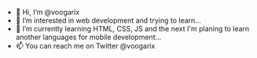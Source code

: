 - 👋 Hi, I’m @voogarix
- 👀 I’m interested in web development and trying to learn...
- 🌱 I’m currently learning HTML, CSS, JS and the next I'm planing to learn another languages for mobile development...
- 📫 You can reach me on Twitter @voogarix

<!---
voogarix/voogarix is a ✨ special ✨ repository because its `README.md` (this file) appears on your GitHub profile.
You can click the Preview link to take a look at your changes.
--->
